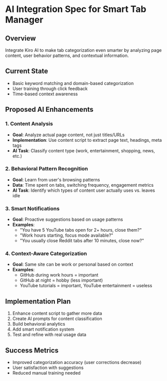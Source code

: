 # AI Integration Spec for Smart Tab Manager

## Overview
Integrate Kiro AI to make tab categorization even smarter by analyzing page content, user behavior patterns, and contextual information.

## Current State
- Basic keyword matching and domain-based categorization
- User training through click feedback
- Time-based context awareness

## Proposed AI Enhancements

### 1. Content Analysis
- **Goal**: Analyze actual page content, not just titles/URLs
- **Implementation**: Use content script to extract page text, headings, meta tags
- **AI Task**: Classify content type (work, entertainment, shopping, news, etc.)

### 2. Behavioral Pattern Recognition  
- **Goal**: Learn from user's browsing patterns
- **Data**: Time spent on tabs, switching frequency, engagement metrics
- **AI Task**: Identify which types of content user actually uses vs. leaves idle

### 3. Smart Notifications
- **Goal**: Proactive suggestions based on usage patterns
- **Examples**: 
  - "You have 5 YouTube tabs open for 2+ hours, close them?"
  - "Work hours starting, focus mode available?"
  - "You usually close Reddit tabs after 10 minutes, close now?"

### 4. Context-Aware Categorization
- **Goal**: Same site can be work or personal based on context
- **Examples**:
  - GitHub during work hours = important
  - GitHub at night = hobby (less important)
  - YouTube tutorials = important, YouTube entertainment = useless

## Implementation Plan
1. Enhance content script to gather more data
2. Create AI prompts for content classification
3. Build behavioral analytics
4. Add smart notification system
5. Test and refine with real usage data

## Success Metrics
- Improved categorization accuracy (user corrections decrease)
- User satisfaction with suggestions
- Reduced manual training needed